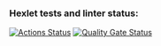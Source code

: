 ### Hexlet tests and linter status:
[![Actions Status](https://github.com/FoxxMGR/fullstack-javascript-project-44/actions/workflows/hexlet-check.yml/badge.svg)](https://github.com/FoxxMGR/fullstack-javascript-project-44/actions)
[![Quality Gate Status](https://sonarcloud.io/api/project_badges/measure?project=FoxxMGR_fullstack-javascript-project-44&metric=alert_status)](https://sonarcloud.io/summary/new_code?id=FoxxMGR_fullstack-javascript-project-44)
